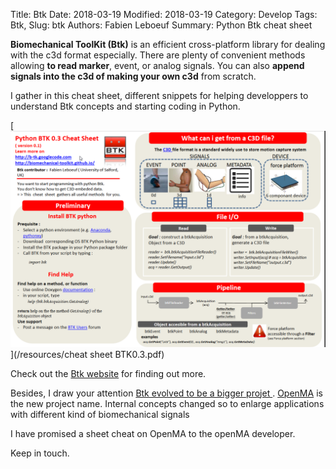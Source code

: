 Title: Btk
Date: 2018-03-19
Modified: 2018-03-19
Category: Develop
Tags: Btk,
Slug: btk
Authors: Fabien Leboeuf
Summary: Python Btk cheat sheet


**Biomechanical ToolKit (Btk)** is an efficient cross-platform library for dealing with the c3d format especially. There are plenty of convenient methods allowing **to read marker**, event,  or analog signals.
You can also **append signals into the c3d of making your own c3d** from scratch.


I gather in this cheat sheet, different snippets for helping developpers to understand Btk concepts and starting coding in Python.

[![btkCheat](/images/thirdLibraries/btkCheatSheet.png)](/resources/cheat sheet BTK0.3.pdf)

Check out the [Btk website](http://biomechanical-toolkit.github.io) for finding out more.

Besides, I draw your attention [Btk evolved to be a bigger projet ](http://biomechanical-toolkit.github.io/news/2016/08/29/btk-evolution/). [OpenMA](http://openma.org/) is the new project name. Internal concepts changed so to enlarge applications with different kind of biomechanical signals

I have promised a sheet cheat on OpenMA to the openMA developer.

Keep in touch.
